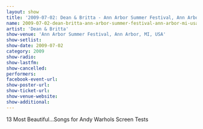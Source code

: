 ```yaml
---
layout: show
title: '2009-07-02: Dean & Britta - Ann Arbor Summer Festival, Ann Arbor, MI, USA'
name: 2009-07-02-dean-britta-ann-arbor-summer-festival-ann-arbor-mi-usa
artist: 'Dean & Britta'
show-venue: 'Ann Arbor Summer Festival, Ann Arbor, MI, USA'
show-setlist: 
show-date: 2009-07-02
category: 2009
show-radio: 
show-lastfm: 
show-cancelled: 
performers: 
facebook-event-url: 
show-poster-url: 
show-ticket-url: 
show-venue-website: 
show-additional: 
---
```


13 Most Beautiful...Songs for Andy Warhols Screen Tests